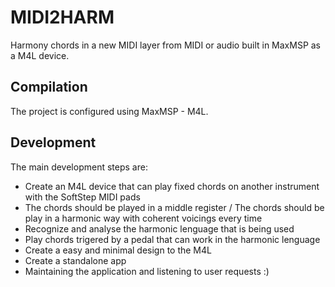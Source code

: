 # MIDI2HARM
Harmony chords in a new MIDI layer from MIDI or audio built in MaxMSP as a M4L device.

## Compilation
The project is configured using MaxMSP - M4L.

## Development
The main development steps are:

- Create an M4L device that can play fixed chords on another instrument with the SoftStep MIDI pads
- The chords should be played in a middle register / The chords should be play in a harmonic way with coherent voicings every time
- Recognize and analyse the harmonic lenguage that is being used
- Play chords trigered by a pedal that can work in the harmonic lenguage
- Create a easy and minimal design to the M4L
- Create a standalone app
- Maintaining the application and listening to user requests :)
